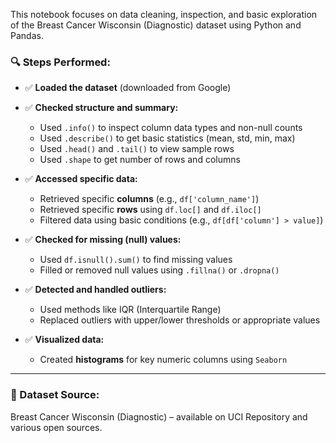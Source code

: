 This notebook focuses on data cleaning, inspection, and basic exploration of the Breast Cancer Wisconsin (Diagnostic) dataset using Python and Pandas.

### 🔍 Steps Performed:

- ✅ **Loaded the dataset** (downloaded from Google)
- ✅ **Checked structure and summary:**
  - Used `.info()` to inspect column data types and non-null counts
  - Used `.describe()` to get basic statistics (mean, std, min, max)
  - Used `.head()` and `.tail()` to view sample rows
  - Used `.shape` to get number of rows and columns

- ✅ **Accessed specific data:**
  - Retrieved specific **columns** (e.g., `df['column_name']`)
  - Retrieved specific **rows** using `df.loc[]` and `df.iloc[]`
  - Filtered data using basic conditions (e.g., `df[df['column'] > value]`)

- ✅ **Checked for missing (null) values:**
  - Used `df.isnull().sum()` to find missing values
  - Filled or removed null values using `.fillna()` or `.dropna()`

- ✅ **Detected and handled outliers:**
  - Used methods like IQR (Interquartile Range)
  - Replaced outliers with upper/lower thresholds or appropriate values

- ✅ **Visualized data:**
  - Created **histograms** for key numeric columns using `Seaborn`

---

### 📁 Dataset Source:
Breast Cancer Wisconsin (Diagnostic) – available on UCI Repository and various open sources.

